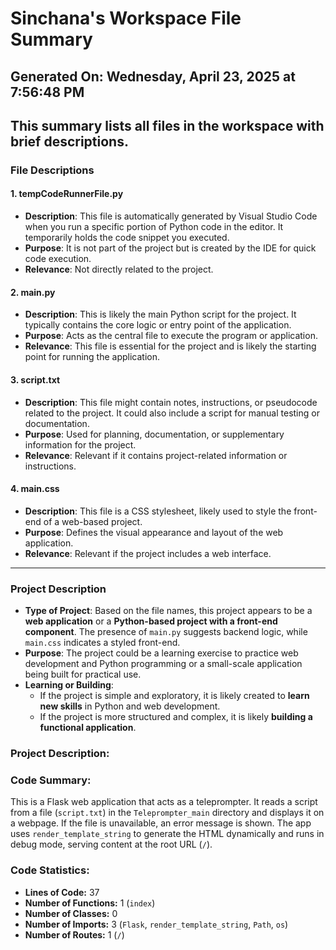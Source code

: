 # Sinchana's Workspace File Summary
## Generated On: Wednesday, April 23, 2025 at 7:56:48 PM
This summary lists all files in the workspace with brief descriptions.
---
### File Descriptions

#### 1. **tempCodeRunnerFile.py**
   - **Description**: This file is automatically generated by Visual Studio Code when you run a specific portion of Python code in the editor. It temporarily holds the code snippet you executed.
   - **Purpose**: It is not part of the project but is created by the IDE for quick code execution.
   - **Relevance**: Not directly related to the project.

#### 2. **main.py**
   - **Description**: This is likely the main Python script for the project. It typically contains the core logic or entry point of the application.
   - **Purpose**: Acts as the central file to execute the program or application.
   - **Relevance**: This file is essential for the project and is likely the starting point for running the application.

#### 3. **script.txt**
   - **Description**: This file might contain notes, instructions, or pseudocode related to the project. It could also include a script for manual testing or documentation.
   - **Purpose**: Used for planning, documentation, or supplementary information for the project.
   - **Relevance**: Relevant if it contains project-related information or instructions.

#### 4. **main.css**
   - **Description**: This file is a CSS stylesheet, likely used to style the front-end of a web-based project.
   - **Purpose**: Defines the visual appearance and layout of the web application.
   - **Relevance**: Relevant if the project includes a web interface.

---

### Project Description
- **Type of Project**: Based on the file names, this project appears to be a **web application** or a **Python-based project with a front-end component**. The presence of `main.py` suggests backend logic, while `main.css` indicates a styled front-end.
- **Purpose**: The project could be a learning exercise to practice web development and Python programming or a small-scale application being built for practical use.
- **Learning or Building**: 
  - If the project is simple and exploratory, it is likely created to **learn new skills** in Python and web development.
  - If the project is more structured and complex, it is likely **building a functional application**. 
### Project Description:
 ### Code Summary:
This is a Flask web application that acts as a teleprompter. It reads a script from a file (`script.txt`) in the `Teleprompter_main` directory and displays it on a webpage. If the file is unavailable, an error message is shown. The app uses `render_template_string` to generate the HTML dynamically and runs in debug mode, serving content at the root URL (`/`).

### Code Statistics:
- **Lines of Code:** 37  
- **Number of Functions:** 1 (`index`)  
- **Number of Classes:** 0  
- **Number of Imports:** 3 (`Flask`, `render_template_string`, `Path`, `os`)  
- **Number of Routes:** 1 (`/`)
